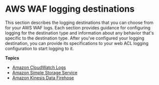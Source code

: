 # AWS WAF logging destinations<a name="logging-destinations"></a>

This section describes the logging destinations that you can choose from for your AWS WAF logs\. Each section provides guidance for configuring logging for the destination type and information about any behavior that's specific to the destination type\. After you've configured your logging destination, you can provide its specifications to your web ACL logging configuration to start logging to it\.

**Topics**
+ [Amazon CloudWatch Logs](logging-cw-logs.md)
+ [Amazon Simple Storage Service](logging-s3.md)
+ [Amazon Kinesis Data Firehose](logging-kinesis.md)